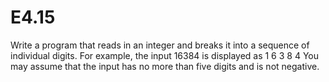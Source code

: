 # E4.15
Write a program that reads in an integer and breaks it into a sequence of individual digits. For example, the input 16384 is displayed as 1 6 3 8 4 You may assume that the input has no more than five digits and is not negative.
